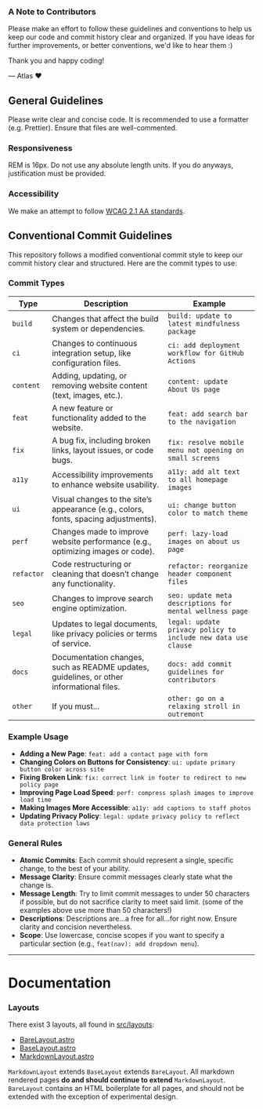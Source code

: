 ### A Note to Contributors

Please make an effort to follow these guidelines and conventions to help us keep our code and commit history clear and organized. If you have ideas for further improvements, or better conventions, we'd like to hear them :)

Thank you and happy coding!

— Atlas ❤️

## General Guidelines
Please write clear and concise code. It is recommended to use a formatter (e.g. Prettier). Ensure that files are well-commented. 

### Responsiveness
REM is 16px. Do not use any absolute length units. If you do anyways, justification must be provided.

### Accessibility
We make an attempt to follow [WCAG 2.1 AA standards](https://www.w3.org/TR/WCAG21/).

## Conventional Commit Guidelines

This repository follows a modified conventional commit style to keep our commit history clear and structured. Here are the commit types to use:

### Commit Types

| Type | Description | Example |
| ---------- | ---------------------------------------------------------------------------------------- | ------------------------------------------------------------- |
| `build` | Changes that affect the build system or dependencies. | `build: update to latest mindfulness package` |
| `ci` | Changes to continuous integration setup, like configuration files. | `ci: add deployment workflow for GitHub Actions` |
| `content` | Adding, updating, or removing website content (text, images, etc.). | `content: update About Us page` |
| `feat` | A new feature or functionality added to the website. | `feat: add search bar to the navigation` |
| `fix` | A bug fix, including broken links, layout issues, or code bugs. | `fix: resolve mobile menu not opening on small screens` |
| `a11y` | Accessibility improvements to enhance website usability. | `a11y: add alt text to all homepage images` |
| `ui` | Visual changes to the site’s appearance (e.g., colors, fonts, spacing adjustments). | `ui: change button color to match theme` |
| `perf` | Changes made to improve website performance (e.g., optimizing images or code). | `perf: lazy-load images on about us page` |
| `refactor` | Code restructuring or cleaning that doesn’t change any functionality. | `refactor: reorganize header component files` |
| `seo` | Changes to improve search engine optimization. | `seo: update meta descriptions for mental wellness page`             |
| `legal` | Updates to legal documents, like privacy policies or terms of service. | `legal: update privacy policy to include new data use clause` |
| `docs` | Documentation changes, such as README updates, guidelines, or other informational files. | `docs: add commit guidelines for contributors` |
| `other` | If you must... | `other: go on a relaxing stroll in outremont` |

### Example Usage

-   **Adding a New Page**: `feat: add a contact page with form`
-   **Changing Colors on Buttons for Consistency**: `ui: update primary button color across site`
-   **Fixing Broken Link**: `fix: correct link in footer to redirect to new policy page`
-   **Improving Page Load Speed**: `perf: compress splash images to improve load time`
-   **Making Images More Accessible**: `a11y: add captions to staff photos`
-   **Updating Privacy Policy**: `legal: update privacy policy to reflect data protection laws`

### General Rules

-   **Atomic Commits**: Each commit should represent a single, specific change, to the best of your ability.
-   **Message Clarity**: Ensure commit messages clearly state what the change is.
-   **Message Length**: Try to limit commit messages to under 50 characters if possible, but do not sacrifice clarity to meet said limit. (some of the examples above use more than 50 characters!)
-   **Descriptions**: Descriptions are...a free for all...for right now. Ensure clarity and concision nevertheless.
-   **Scope**: Use lowercase, concise scopes if you want to specify a particular section (e.g., `feat(nav): add dropdown menu`).

---

# Documentation

### Layouts
There exist 3 layouts, all found in [src/layouts](src/layouts):
- [BareLayout.astro](src/layouts/BareLayout.astro)
- [BaseLayout.astro](src/layouts/BaseLayout.astro)
- [MarkdownLayout.astro](src/layouts/MarkdownLayout.astro)

`MarkdownLayout` extends `BaseLayout` extends `BareLayout`. All markdown rendered pages **do and should continue to extend** `MarkdownLayout`. `BareLayout` contains an HTML boilerplate for all pages, and should not be extended with the exception of experimental design.